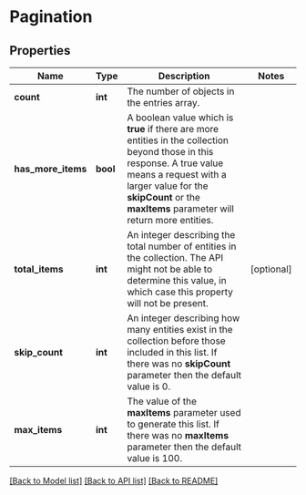 # Pagination

## Properties
Name | Type | Description | Notes
------------ | ------------- | ------------- | -------------
**count** | **int** | The number of objects in the entries array.  | 
**has_more_items** | **bool** | A boolean value which is **true** if there are more entities in the collection beyond those in this response. A true value means a request with a larger value for the **skipCount** or the **maxItems** parameter will return more entities.  | 
**total_items** | **int** | An integer describing the total number of entities in the collection. The API might not be able to determine this value, in which case this property will not be present.  | [optional] 
**skip_count** | **int** | An integer describing how many entities exist in the collection before those included in this list. If there was no **skipCount** parameter then the  default value is 0.  | 
**max_items** | **int** | The value of the **maxItems** parameter used to generate this list. If there was no **maxItems** parameter then the default value is 100.  | 

[[Back to Model list]](../README.md#documentation-for-models) [[Back to API list]](../README.md#documentation-for-api-endpoints) [[Back to README]](../README.md)


